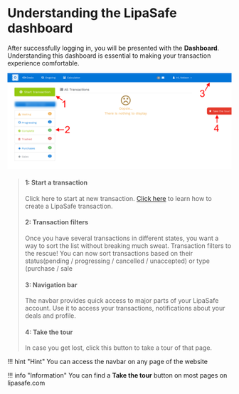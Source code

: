 # Understanding the LipaSafe dashboard
After successfully logging in, you will be presented with the **Dashboard**. Understanding this dashboard is essential to making your transaction experience comfortable.
 
![The Dashboard](../images/dashboard.png)

> #### 1: Start a transaction
> Click here to start at new transaction. [Click here](creating-a-transaction.md) to learn how to create a LipaSafe transaction.
> #### 2: Transaction filters
> Once you have several transactions in different states, you want a way to sort the list without breaking much sweat. Transaction filters to the rescue! You can now sort transactions based on their status(pending / progressing / cancelled / unaccepted) or type (purchase / sale
> #### 3: Navigation bar
> The navbar provides quick access to major parts of your LipaSafe account. Use it to access your transactions, notifications about your deals and profile.
> #### 4: Take the tour
> In case you get lost, click this button to take a tour of that page.

!!! hint "Hint"
    You can access the navbar on any page of the website


!!! info "Information"
    You can find a **Take the tour** button on most pages on lipasafe.com
